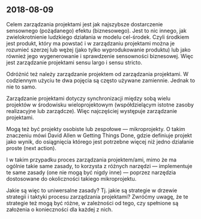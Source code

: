 ## 2018-08-09

Celem zarządzania projektami jest jak najszybsze dostarczenie sensownego (pożądanego) efektu (biznesowego). Jest to nic innego, jak zwielokrotnienie ludzkiego działania w modelu cel-środek. Czyli środkiem jest produkt, który ma powstać i w zarządzaniu projektami można je rozumieć szerzej lub wężej (jako tylko wyprodukowanie produktu) lub jako również jego wygenerowanie i sprawdzenie sensowności biznesowej. Więc jest zarządzanie projektami sensu largo i sensu stricto. 

Odróżnić też należy zarządzanie projektem od zarządzania projektami. W codziennym użyciu te dwa pojęcia są często używane zamiennie. Jednak to nie to samo. 

Zarządzanie projektami dotyczy synchronizacji między sobą wielu projektów w środowisku wieloprojektowym (współdzielącym istotne zasoby realizacyjne lub zarządcze). Więc najczęściej występuje zarządzanie projektami. 

Mogą też być projekty osobiste lub zespołowe — mikroprojekty. O takim znaczeniu mówi David Allen w Getting Things Done, gdzie definiuje projekt jako wynik, do osiągnięcia którego jest potrzebne więcej niż jedno działanie proste (next action). 

I w takim przypadku proces zarządzania projektem/ami, mimo że ma ogólnie takie same zasady, to korzysta z różnych narzędzi — implementuje te same zasady (one nie mogą być nigdy inne) — poprzez narzędzia dostosowane do okoliczności takiego mikroprojektu. 

Jakie są więc to uniwersalne zasady? Tj. jakie są strategie w drzewie strategii i taktyki procesu zarządzania projektami? Zwróćmy uwagę, że te strategie też mogą być różne, w zależności od tego, czy spełnione są założenia o konieczności dla każdej z nich.